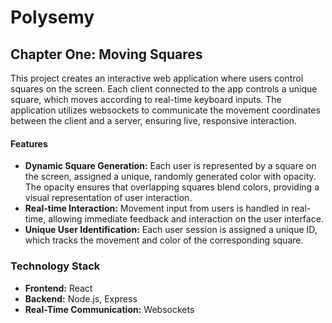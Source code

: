 # Polysemy

## Chapter One: Moving Squares

This project creates an interactive web application where users control squares on the screen. Each client connected to the app controls a unique square, which moves according to real-time keyboard inputs. The application utilizes websockets to communicate the movement coordinates between the client and a server, ensuring live, responsive interaction.

#### Features

- **Dynamic Square Generation:** Each user is represented by a square on the screen, assigned a unique, randomly generated color with opacity. The opacity ensures that overlapping squares blend colors, providing a visual representation of user interaction.
- **Real-time Interaction:** Movement input from users is handled in real-time, allowing immediate feedback and interaction on the user interface.
- **Unique User Identification:** Each user session is assigned a unique ID, which tracks the movement and color of the corresponding square.

### Technology Stack

- **Frontend:** React
- **Backend:** Node.js, Express
- **Real-Time Communication:** Websockets

